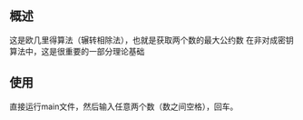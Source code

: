 ## 概述
这是欧几里得算法（辗转相除法），也就是获取两个数的最大公约数
在非对成密钥算法中，这是很重要的一部分理论基础

## 使用
直接运行main文件，然后输入任意两个数（数之间空格），回车。

